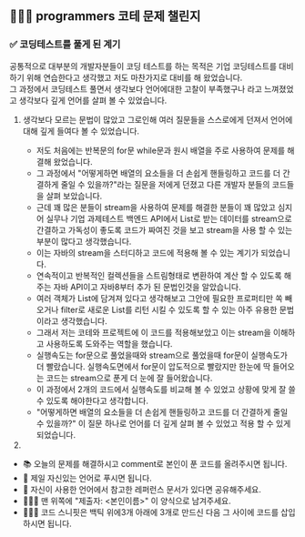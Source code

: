 ## 🧑🏻‍💻 programmers 코테 문제 챌린지

### ✅ 코딩테스트를 풀게 된 계기
공통적으로 대부분의 개발자분들이 코딩 테스트를 하는 목적은 기업 코딩테스트를 대비하기 위해 연습한다고 생각했고 저도 마찬가지로 대비를 해 왔었습니다.<br>
그 과정에서 코딩테스트 풀면서 생각보다 언어에대한 고찰이 부족했구나 라고 느껴졌었고 생각보다 깊게 언어를 살펴 볼 수 있었습니다.

 1. 생각보다 모르는 문법이 많았고 그로인해 여러 질문들을 스스로에게 던져서 언어에 대해 깊게 들여다 볼 수 있었습니다.
     - 저도 처음에는 반복문의 for문 while문과 원시 배열을 주로 사용하여 문제를 해결해 왔었습니다.
     - 그 과정에서 "어떻게하면 배열의 요소들을 더 손쉽게 핸들링하고 코드를 더 간결하게 줄일 수 있을까?"라는 질문을 저에게 던졌고 다른 개발자 분들의 코드들을 살펴 보았습니다.
     - 근데 꽤 많은 분들이 stream을 사용하여 문제를 해결한 분들이 꽤 많았고 심지어 실무나 기업 과제테스트 백엔드 API에서 List로 받는 데이터를 stream으로 간결하고 가독성이 좋도록 코드가 짜여진 것을 보고 stream을 사용 할 수 있는 부분이 많다고 생각했습니다.
     - 이는 자바의 stream을 스터디하고 코드에 적용해 볼 수 있는 계기가 되었습니다.
     - 연속적이고 반복적인 컬렉션들을 스트림형태로 변환하여 계산 할 수 있도록 해주는 자바 API이고 자바8부터 추가 된 문법인것을 알았습니다.
     - 여러 객체가 List에 담겨져 있다고 생각해보고 그안에 필요한 프로퍼티만 쏙 빼오거나 filter로 새로운 List를 리턴 시킬 수 있도록 할 수 있는 아주 유용한 문법이라고 생각했습니다.
     - 그래서 저는 코테와 프로젝트에 이 코드를 적용해보았고 이는 stream을 이해하고 사용하도록 도와주는 역할을 했습니다.
     - 실행속도는 for문으로 풀었을때와 stream으로 풀었을때 for문이 실행속도가 더 빨랐습니다. 실행속도면에서 for문이 압도적으로 빨랐지만 한눈에 딱 들어오는 코드는 stream으로 푼게 더 눈에 잘 들어왔습니다.
     - 이 과정에서 2개의 코드에서 실행속도를 비교해 볼 수 있었고 상황에 맞게 잘 쓸 수 있도록 해야한다고 생각합니다.
     - "어떻게하면 배열의 요소들을 더 손쉽게 핸들링하고 코드를 더 간결하게 줄일 수 있을까?" 이 질문 하나로 언어를 더 깊게 살펴 볼 수 있었고 적용 할 수 있게되었습니다.

  2. 


- 📚 오늘의 문제를 해결하시고 comment로 본인이 푼 코드를 올려주시면 됩니다.
- 🚀 제일 자신있는 언어로 푸시면 됩니다.
- 📑 자신이 사용한 언어에서 참고한 레퍼런스 문서가 있다면 공유해주세요.
- 🧑🏻‍💻 맨 위쪽에 "제출자: <본인이름>" 이 양식으로 남겨주세요.
- 🧑🏻‍💻 코드 스니핏은 백틱 위에3개 아래에 3개로 만드신 다음 그 사이에 코드를 삽입하시면 됩니다.
